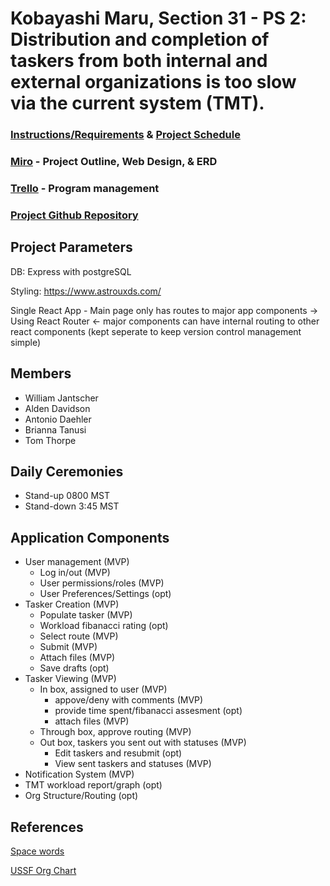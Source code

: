 # Kobayashi Maru, Section 31 - PS 2: Distribution and completion of taskers from both internal and external organizations is too slow via the current system (TMT).

### [Instructions/Requirements](https://learn-2.galvanize.com/cohorts/2242/blocks/1131/content_files/units/instructions.md) & [Project Schedule](https://docs.google.com/spreadsheets/d/1YTrmCJHOMmBMSd7XV9xjTJuAYHYHGg7y88qxi99rLQ0/edit#gid=0)

### [Miro](https://miro.com/app/board/o9J_laKxjS0=/) - Project Outline, Web Design, & ERD

### [Trello](https://trello.com/invite/b/f0oja1MK/16d1189bcc4e505508b9bb71d2a16555/sdicapstone) - Program management

### [Project Github Repository](https://github.com/willjantscher/SDI_Capstone)

## Project Parameters
DB: Express with postgreSQL

Styling: https://www.astrouxds.com/ 

Single React App - Main page only has routes to major app components -> Using React Router <- major components can have internal routing to other react components (kept seperate to keep version control management simple)

## Members
- William Jantscher 
- Alden Davidson
- Antonio Daehler
- Brianna Tanusi
- Tom Thorpe

## Daily Ceremonies
 - Stand-up 0800 MST
 - Stand-down 3:45 MST

## Application Components
- User management (MVP)
    - Log in/out (MVP)
    - User permissions/roles (MVP)
    - User Preferences/Settings (opt)
- Tasker Creation (MVP)
    - Populate tasker (MVP)
    - Workload fibanacci rating (opt)
    - Select route (MVP)
    - Submit (MVP)
    - Attach files (MVP)
    - Save drafts (opt)
- Tasker Viewing (MVP)
    - In box, assigned to user (MVP)
        - appove/deny with comments (MVP)
        - provide time spent/fibanacci assesment (opt)
        - attach files (MVP)
    - Through box, approve routing (MVP)
    - Out box, taskers you sent out with statuses (MVP)
        - Edit taskers and resubmit (opt)
        - View sent taskers and statuses (MVP)
- Notification System (MVP)
- TMT workload report/graph (opt)
- Org Structure/Routing (opt)

## References
[Space words](https://www.teachstarter.com/us/teaching-resource/space-word-wall-vocabulary-us/)

[USSF Org Chart](https://www.militarytimes.com/opinion/commentary/2020/10/21/william-shatner-and-the-military-times-brought-america-into-the-most-important-debate-in-the-ndaa/)





